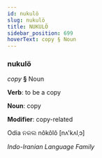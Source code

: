 ```yaml
---
id: nukulö
slug: nukulö
title: NUKULÖ
sidebar_position: 699
hoverText: copy § Noun
---
```


### nukulö

*copy* **§** Noun

**Verb**: to be a copy

**Noun**: copy

**Modifier**: copy-related

Odia ନକଲ nôkôlô [nʌ'kʌlˌɔ]

*Indo-Iranian Language Family*